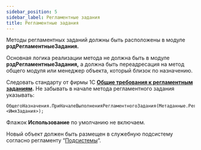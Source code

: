 ```yaml
---
sidebar_position: 5
sidebar_label: Регламентные задания
title: Регламентные задания
---
```

Методы регламентных заданий должны быть расположены в модуле **рздРегламентныеЗадания.** 

Основная логика реализации метода не должна быть в модуле **рздРегламентныеЗадания,** а должна быть переадресация на метод общего модуля или менеджер объекта, который близок по назначению.

Следовать стандарту от фирмы 1С **[Общие требования к регламентным заданиям](https://its.1c.ru/db/v8std/content/540/hdoc).** Не забывать в начале метода регламентного задания указывать:

```
ОбщегоНазначения.ПриНачалеВыполненияРегламентногоЗадания(Метаданные.РегламентныеЗадания.<ИмяЗадания>);
```

Флажок **Использование** по умолчанию не включаем.

Новый объект должен быть размещен в служебную подсистему согласно регламенту “[Подсистемы](subsystem.md)“.